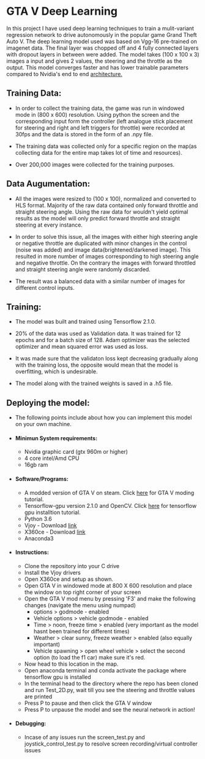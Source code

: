 # GTA V Deep Learning
In this project I have used deep learning techniques to train a mulit-variant regression network to drive autonomously
in the popular game Grand Theft Auto V. The deep learning model used was based on Vgg-16 pre-trained on imagenet data.
The final layer was chopped off and 4 fully connected layers with dropout layers in between were added. The model takes
(100 x 100 x 3) images a input and gives 2 values, the steering and the throttle as the output. This model converges faster
and has lower trainable parameters compared to Nvidia's end to end [architecture.](https://images.nvidia.com/content/tegra/automotive/images/2016/solutions/pdf/end-to-end-dl-using-px.pdf)

## Training Data:
+ In order to collect the training data, the game was run in windowed mode in (800 x 600) resolution. Using python the screen and 
the corresponding input form the controller (left analogue stick placement for steering and right and left triggers for throttle) were recorded at 30fps
and the data is stored in the form of an .npy file. 

* The training data was collected only for a specific region on the map(as collecting data for the entire map takes lot of time and resources). 

* Over 200,000 images were collected for the training purposes.

## Data Augumentation:
* All the images were resized to (100 x 100), normalized and converted to HLS format. Majority of the raw data contained only forward throttle and
straight steering angle. Using the raw data for wouldn't yield optimal results as the model will only predict forward throttle and straight steering at every instance.

* In order to solve this issue, all the images with either high steering angle or negative throttle are duplicated with minor changes in the control (noise was added) 
and image data(brightened/darkened image). This resulted in more number of images corresponding to high steering angle and negative throttle. On the contrary the images with forward throttled and straight steering angle were randomly discarded. 

* The result was a balanced data with a similar number of images for different control inputs.

## Training:
* The model was built and trained using Tensorflow 2.1.0.

* 20% of the data was used as Validation data. It was trained for 12 epochs and for a batch size of 128.
Adam optimizer was the selected optimizer and mean squared error was used as loss.

* It was made sure that the validaton loss kept decreasing gradually along with the training loss, the opposite would mean that the model is overfitting, which is undesirable.

+ The model along with the trained weights is saved in a .h5 file.

## Deploying the model:
+ The following points include about how you can implement this model on your own machine.

+ #### Minimun System requirements:
  + Nvidia graphic card (gtx 960m or higher)
  + 4 core intel/Amd CPU
  + 16gb ram
  
+ #### Software/Programs:
  + A modded version of GTA V on steam. Click [here](https://www.youtube.com/watch?v=9zwLiurObSU) for GTA V moding tutorial.
  + Tensorflow-gpu version 2.1.0 and OpenCV. Click [here](https://www.youtube.com/watch?v=xQVOaTUm9lM) for tensorflow gpu installtion tutorial.
  + Python 3.6
  + Vjoy - Download [link](http://vjoystick.sourceforge.net/site/index.php/download-a-install/download)
  + X360ce - Download [link](https://www.x360ce.com/)
  + Anaconda3
+ #### Instructions:
  + Clone the repository into your C drive
  + Install the Vjoy drivers
  + Open X360ce and setup as shown.
  + Open GTA V in windowed mode at 800 X 600 resolution and place the window on top right corner of your screen
  + Open the GTA V mod menu by pressing 'F3' and make the following changes (navigate the menu using numpad)
    + options > godmode - enabled
    + Vehicle options > vehicle godmode - enabled
    + Time > noon, freeze time > enabled (very important as the model hasnt been trained for different times)
    + Weather > clear sunny, freeze weather > enabled (also equally important)
    + Vehicle spawning > open wheel vehicle > select the second option (to load the f1 car) make sure it's red.
   + Now head to this location in the map.
   + Open anaconda terminal and conda activate the package where tensorflow gpu is installed
   + In the terminal head to the directory where the repo has been cloned and run Test_2D.py, wait till you see the steering and throttle values are printed
   + Press P to pause and then click the GTA V window
   + Press P to unpause the model and see the neural network in action!
 + #### Debugging:
   + Incase of any issues run the screen_test.py and joystick_control_test.py to resolve screen recording/virtual controller issues
 
 




